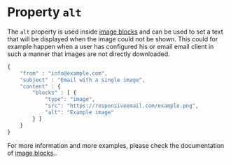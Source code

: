 # Property `alt`

The `alt` property is used inside [image blocks](copernica-docs:ResponsiveEmail/json/block-image)
and can be used to set a text that will be displayed when the image could
not be shown. This could for example happen when a user has configured his or email email
client in such a manner that images are not directly downloaded.

```javascript
{
    "from" : "info@example.com",
    "subject" : "Email with a single image",
    "content" : {
        "blocks" : [ {
            "type": "image",
            "src": "https://responsiveemail.com/example.png",
            "alt": "Example image"
        } ]
    }
}
```

For more information and more examples, please check the documentation
of [image blocks](copernica-docs:ResponsiveEmail/json/block-image)..
